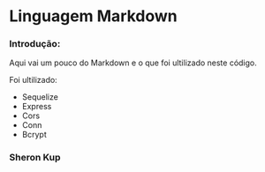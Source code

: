# Linguagem Markdown 

### Introdução:

Aqui vai um pouco do Markdown e o que foi ultilizado neste código.

Foi ultilizado: 
- Sequelize
- Express
- Cors
- Conn
- Bcrypt

### Sheron Kup
